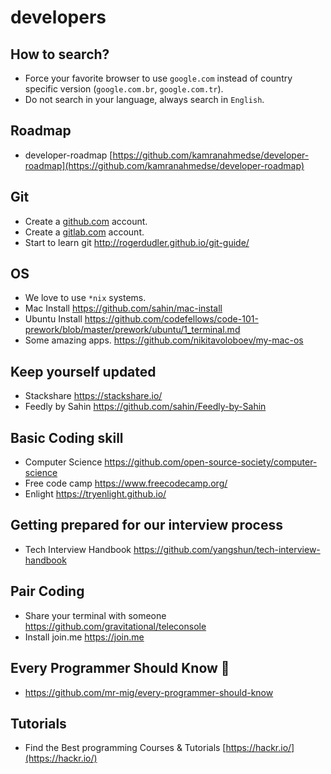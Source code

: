 # developers


## How to search?

* Force your favorite browser to use `google.com` instead of country specific version (`google.com.br`, `google.com.tr`). 
* Do not search in your language, always search in `English`.

## Roadmap

* developer-roadmap [https://github.com/kamranahmedse/developer-roadmap](https://github.com/kamranahmedse/developer-roadmap)

## Git
* Create a [github.com](https://github.com) account.
* Create a [gitlab.com](https://gitlab.com) account.
* Start to learn git http://rogerdudler.github.io/git-guide/

## OS

* We love to use `*nix` systems.
* Mac Install https://github.com/sahin/mac-install
* Ubuntu Install https://github.com/codefellows/code-101-prework/blob/master/prework/ubuntu/1_terminal.md
* Some amazing apps. https://github.com/nikitavoloboev/my-mac-os

## Keep yourself updated

* Stackshare https://stackshare.io/
* Feedly by Sahin https://github.com/sahin/Feedly-by-Sahin

## Basic Coding skill
* Computer Science https://github.com/open-source-society/computer-science
* Free code camp https://www.freecodecamp.org/
* Enlight https://tryenlight.github.io/

## Getting prepared for our interview process
* Tech Interview Handbook https://github.com/yangshun/tech-interview-handbook

## Pair Coding

* Share your terminal with someone https://github.com/gravitational/teleconsole
* Install join.me https://join.me

## Every Programmer Should Know 🤔
* https://github.com/mr-mig/every-programmer-should-know

## Tutorials
* Find the Best programming Courses & Tutorials [https://hackr.io/](https://hackr.io/)
